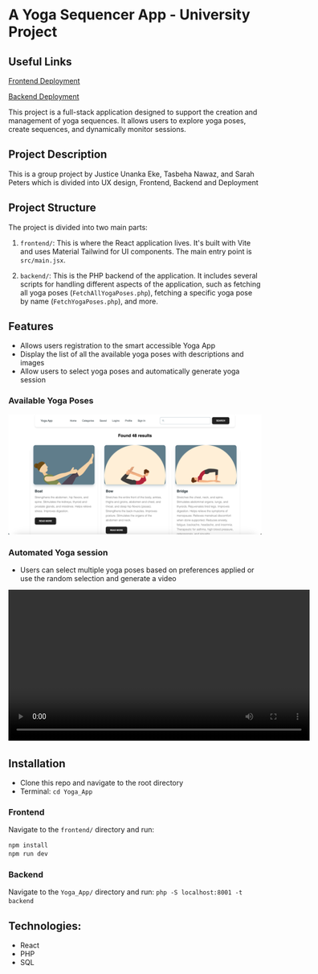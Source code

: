 # A Yoga Sequencer App - University Project

## Useful Links
[Frontend Deployment](https://yogaposesapp.netlify.app/)

[Backend Deployment](https://yogaapp-backend-php.appspot.com/)

This project is a full-stack application designed to support the creation and management of yoga sequences. It allows users to explore yoga poses, create sequences, and dynamically monitor sessions.

## Project Description

This is a group project by Justice Unanka Eke, Tasbeha Nawaz, and Sarah Peters which is divided into UX design, Frontend, Backend and Deployment

## Project Structure

The project is divided into two main parts:

1. `frontend/`: This is where the React application lives. It's built with Vite and uses Material Tailwind for UI components. The main entry point is `src/main.jsx`.

2. `backend/`: This is the PHP backend of the application. It includes several scripts for handling different aspects of the application, such as fetching all yoga poses (`FetchAllYogaPoses.php`), fetching a specific yoga pose by name (`FetchYogaPoses.php`), and more.

## Features

- Allows users registration to the smart accessible Yoga App
- Display the list of all the available yoga poses with descriptions and images
- Allow users to select yoga poses and automatically generate yoga session

### Available Yoga Poses

![All Yoga Poses](demo/All%20Yoga%20poses.png)

### Automated Yoga session

- Users can select multiple yoga poses based on preferences applied or use the random selection and generate a video

<video width="600" controls>
  <source src="demo/output.mp4" type="video/mp4">
  Your browser does not support the video tag.
</video>

## Installation

- Clone this repo and navigate to the root directory
- Terminal: `cd Yoga_App`

### Frontend

Navigate to the `frontend/` directory and run:

```sh
npm install
npm run dev
```

### Backend

Navigate to the `Yoga_App/` directory and run:
`php -S localhost:8001 -t backend`

## Technologies:

- React
- PHP
- SQL
